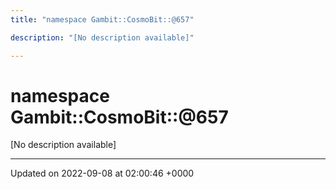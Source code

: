 ```yaml
---
title: "namespace Gambit::CosmoBit::@657"

description: "[No description available]"

---
```


# namespace Gambit::CosmoBit::@657

[No description available]






-------------------------------

Updated on 2022-09-08 at 02:00:46 +0000